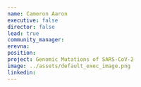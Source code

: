 ```yaml
---
name: Cameron Aaron
executive: false
director: false
lead: true
community_manager:  
erevna:   
position: 
project: Genomic Mutations of SARS-CoV-2
image: ../assets/default_exec_image.png
linkedin: 
---
```

